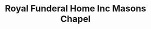 ---
title: "Royal Funderal Home Inc Masons Chapel"
url: /athens/royal-funderal-home-inc-masons-chapel/
shop: funeral directors
---